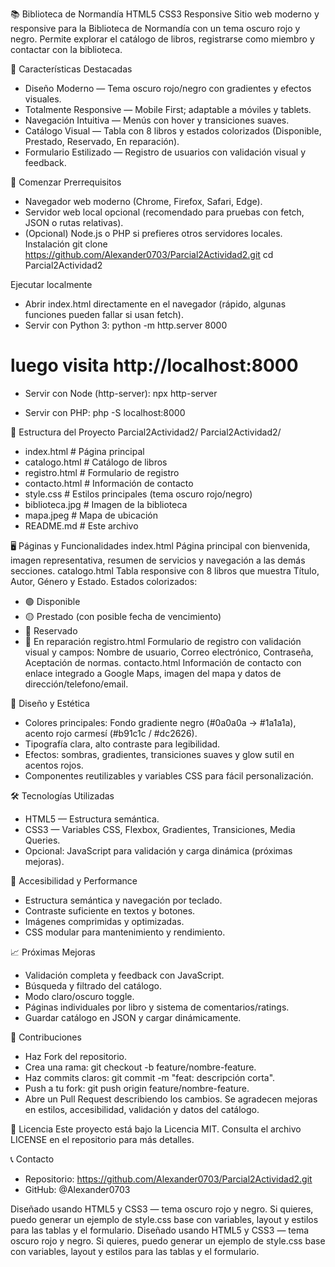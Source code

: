 📚 Biblioteca de Normandía
HTML5
CSS3
Responsive
Sitio web moderno y responsive para la Biblioteca de Normandía con un tema oscuro rojo y negro. Permite explorar el catálogo de libros, registrarse como miembro y contactar con la biblioteca.

🎯 Características Destacadas
- Diseño Moderno — Tema oscuro rojo/negro con gradientes y efectos visuales.
- Totalmente Responsive — Mobile First; adaptable a móviles y tablets.
- Navegación Intuitiva — Menús con hover y transiciones suaves.
- Catálogo Visual — Tabla con 8 libros y estados colorizados (Disponible, Prestado, Reservado, En reparación).
- Formulario Estilizado — Registro de usuarios con validación visual y feedback.

🚀 Comenzar
Prerrequisitos
- Navegador web moderno (Chrome, Firefox, Safari, Edge).
- Servidor web local opcional (recomendado para pruebas con fetch, JSON o rutas relativas).
- (Opcional) Node.js o PHP si prefieres otros servidores locales.
Instalación
git clone https://github.com/Alexander0703/Parcial2Actividad2.git
cd Parcial2Actividad2


Ejecutar localmente
- Abrir index.html directamente en el navegador (rápido, algunas funciones pueden fallar si usan fetch).
- Servir con Python 3:
python -m http.server 8000
# luego visita http://localhost:8000


- Servir con Node (http-server):
npx http-server


- Servir con PHP:
php -S localhost:8000



📁 Estructura del Proyecto
Parcial2Actividad2/
Parcial2Actividad2/
- index.html        # Página principal
- catalogo.html     # Catálogo de libros
- registro.html     # Formulario de registro
- contacto.html     # Información de contacto
- style.css         # Estilos principales (tema oscuro rojo/negro)
- biblioteca.jpg    # Imagen de la biblioteca
- mapa.jpeg         # Mapa de ubicación
- README.md         # Este archivo         

🖥️ Páginas y Funcionalidades
index.html
Página principal con bienvenida, imagen representativa, resumen de servicios y navegación a las demás secciones.
catalogo.html
Tabla responsive con 8 libros que muestra Título, Autor, Género y Estado. Estados colorizados:
- 🟢 Disponible
- 🟡 Prestado (con posible fecha de vencimiento)
- 🔵 Reservado
- 🔴 En reparación
registro.html
Formulario de registro con validación visual y campos: Nombre de usuario, Correo electrónico, Contraseña, Aceptación de normas.
contacto.html
Información de contacto con enlace integrado a Google Maps, imagen del mapa y datos de dirección/telefono/email.

🎨 Diseño y Estética
- Colores principales: Fondo gradiente negro (#0a0a0a → #1a1a1a), acento rojo carmesí (#b91c1c / #dc2626).
- Tipografía clara, alto contraste para legibilidad.
- Efectos: sombras, gradientes, transiciones suaves y glow sutil en acentos rojos.
- Componentes reutilizables y variables CSS para fácil personalización.

🛠️ Tecnologías Utilizadas
- HTML5 — Estructura semántica.
- CSS3 — Variables CSS, Flexbox, Gradientes, Transiciones, Media Queries.
- Opcional: JavaScript para validación y carga dinámica (próximas mejoras).

🚦 Accesibilidad y Performance
- Estructura semántica y navegación por teclado.
- Contraste suficiente en textos y botones.
- Imágenes comprimidas y optimizadas.
- CSS modular para mantenimiento y rendimiento.

📈 Próximas Mejoras
- Validación completa y feedback con JavaScript.
- Búsqueda y filtrado del catálogo.
- Modo claro/oscuro toggle.
- Páginas individuales por libro y sistema de comentarios/ratings.
- Guardar catálogo en JSON y cargar dinámicamente.

👥 Contribuciones
- Haz Fork del repositorio.
- Crea una rama: git checkout -b feature/nombre-feature.
- Haz commits claros: git commit -m "feat: descripción corta".
- Push a tu fork: git push origin feature/nombre-feature.
- Abre un Pull Request describiendo los cambios.
Se agradecen mejoras en estilos, accesibilidad, validación y datos del catálogo.

📄 Licencia
Este proyecto está bajo la Licencia MIT. Consulta el archivo LICENSE en el repositorio para más detalles.

📞 Contacto
- Repositorio: https://github.com/Alexander0703/Parcial2Actividad2.git
- GitHub: @Alexander0703

Diseñado usando HTML5 y CSS3 — tema oscuro rojo y negro.
Si quieres, puedo generar un ejemplo de style.css base con variables, layout y estilos para las tablas y el formulario.
Diseñado usando HTML5 y CSS3 — tema oscuro rojo y negro.
Si quieres, puedo generar un ejemplo de style.css base con variables, layout y estilos para las tablas y el formulario.
